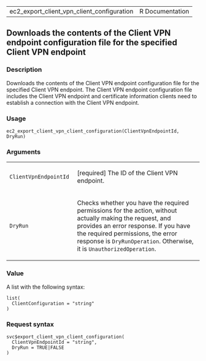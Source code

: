 <table style="width: 100%;">
<tbody>
<tr class="odd">
<td>ec2_export_client_vpn_client_configuration</td>
<td style="text-align: right;">R Documentation</td>
</tr>
</tbody>
</table>

## Downloads the contents of the Client VPN endpoint configuration file for the specified Client VPN endpoint

### Description

Downloads the contents of the Client VPN endpoint configuration file for
the specified Client VPN endpoint. The Client VPN endpoint configuration
file includes the Client VPN endpoint and certificate information
clients need to establish a connection with the Client VPN endpoint.

### Usage

    ec2_export_client_vpn_client_configuration(ClientVpnEndpointId, DryRun)

### Arguments

<table>
<colgroup>
<col style="width: 35%" />
<col style="width: 65%" />
</colgroup>
<tbody>
<tr class="odd">
<td><code
id="ec2_export_client_vpn_client_configuration_:_ClientVpnEndpointId">ClientVpnEndpointId</code></td>
<td><p>[required] The ID of the Client VPN endpoint.</p></td>
</tr>
<tr class="even">
<td><code
id="ec2_export_client_vpn_client_configuration_:_DryRun">DryRun</code></td>
<td><p>Checks whether you have the required permissions for the action,
without actually making the request, and provides an error response. If
you have the required permissions, the error response is
<code>DryRunOperation</code>. Otherwise, it is
<code>UnauthorizedOperation</code>.</p></td>
</tr>
</tbody>
</table>

### Value

A list with the following syntax:

    list(
      ClientConfiguration = "string"
    )

### Request syntax

    svc$export_client_vpn_client_configuration(
      ClientVpnEndpointId = "string",
      DryRun = TRUE|FALSE
    )
